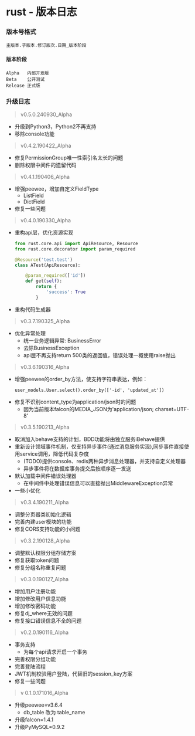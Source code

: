 # rust - 版本日志

### 版本号格式
```
主版本.子版本.修订版次.日期_版本阶段
```

#### 版本阶段
```
Alpha   内部开发版
Beta    公开测试
Release 正式版
```

### 升级日志
> v0.5.0.240930_Alpha
- 升级到Python3，Python2不再支持
- 移除console功能

> v0.4.2.190422_Alpha
- 修复PermissionGroup唯一性索引名太长的问题
- 删除权限中间件的遗留代码

> v0.4.1.190406_Alpha
- 增强peewee，增加自定义FieldType
    - ListField
    - DictField
- 修复一些问题

> v0.4.0.190330_Alpha
- 重构api层，优化资源实现
    ```python
    from rust.core.api import ApiResource, Resource
    from rust.core.decorator import param_required

    @Resource('test.test')
    class ATest(ApiResource):

        @param_required(['id'])
        def get(self):
            return {
                'success': True
            }
    ```
- 重构代码生成器

> v0.3.7.190325_Alpha
- 优化异常处理
    - 统一业务逻辑异常: BusinessError
    - 去除BusinessException
    - api层不再支持return 500类的返回值，错误处理一概使用raise抛出
    
> v0.3.6.190316_Alpha
- 增强peewee的order_by方法，使支持字符串表达，例如：
    ```
    user_models.User.select().order_by(['-id', 'updated_at'])
    ```
- 修复不识别content_type为application/json时的问题
    - 因为当前版本falcon的MEDIA_JSON为'application/json; charset=UTF-8'

> v0.3.5.190213_Alpha
- 取消加入behave支持的计划，BDD功能将由独立服务iBehave提供
- 重新设计领域事件机制，仅支持异步事件(通过消息服务实现),同步事件直接使用service调用，降低代码复杂度
    - (TODO)提供console、redis两种异步消息处理器，并支持自定义处理器
    - 异步事件将在数据库事务提交后按顺序逐一发送
- 默认加载中间件错误处理器
    - 在中间件中处理错误信息可以直接抛出MiddlewareException异常
- 一些小优化

> v0.3.4.190211_Alpha
- 调整分页器类初始化逻辑
- 完善内建user模块的功能
- 修复CORS支持功能的小问题

> v0.3.2.190128_Alpha
- 调整默认权限分组存储方案
- 修复获取token问题
- 修复分组名称重复问题

> v0.3.0.190127_Alpha
- 增加用户注册功能
- 增加修改用户信息功能
- 增加修改密码功能
- 修复dj_where无效的问题
- 修复接口错误信息不全的问题

> v0.2.0.190116_Alpha
- 事务支持
    - 为每个api请求开启一个事务
- 完善权限分组功能
- 完善登陆流程
- JWT机制校验用户登陆，代替旧的session_key方案
- 修复一些问题

> v 0.1.0.171016_Alpha
- 升级peewee=v3.6.4
    - db_table 改为 table_name
- 升级falcon=1.4.1
- 升级PyMySQL=0.9.2